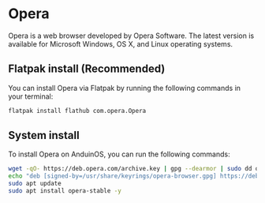 # Opera

Opera is a web browser developed by Opera Software. The latest version is available for Microsoft Windows, OS X, and Linux operating systems.

## Flatpak install (Recommended)

You can install Opera via Flatpak by running the following commands in your terminal:

```bash
flatpak install flathub com.opera.Opera
```

## System install

To install Opera on AnduinOS, you can run the following commands:

```bash
wget -qO- https://deb.opera.com/archive.key | gpg --dearmor | sudo dd of=/usr/share/keyrings/opera-browser.gpg
echo "deb [signed-by=/usr/share/keyrings/opera-browser.gpg] https://deb.opera.com/opera-stable/ stable non-free" | sudo dd of=/etc/apt/sources.list.d/opera-archive.list
sudo apt update
sudo apt install opera-stable -y
```
